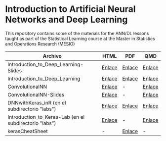 # Introduction to Artificial Neural Networks and Deep Learning

This repository contains some of the materials for the ANN/DL lessons taught as part of the Statistical Learning course at the Master in Statistics and Operations Research (MESIO) 


| Archivo                                                        | HTML                                             | PDF                                              | QMD                                              |
|----------------------------------------------------------------|--------------------------------------------------|--------------------------------------------------|--------------------------------------------------|
| Introduction_to_Deep_Learning-Slides                            | [Enlace]( https://aspteaching.github.io/intro2deeplearning/Introduction_to_Deep_Learning-Slides.html) | [Enlace](./Introduction_to_Deep_Learning-Slides.pdf) | [Enlace](./Introduction_to_Deep_Learning-Slides.qmd) |
| Introduction_to_Deep_Learning                                   | [Enlace](https://aspteaching.github.io/intro2deeplearning/Introduction_to_Deep_Learning.html)    | [Enlace](./Introduction_to_Deep_Learning.pdf)    | [Enlace](./Introduction_to_Deep_Learning.qmd)    |
| ConvolutionalNN                                         | [Enlace](https://aspteaching.github.io/intro2deeplearning/ConvolutionalNN.html)           | -                                                | [Enlace](./ConvolutionalNN.qmd)            |
| ConvolutionalNN-Slides                                          | [Enlace](https://aspteaching.github.io/intro2deeplearning/ConvolutionalNN-Slides.html)           | -                                                | [Enlace](./ConvolutionalNN-Slides.qmd)            |
| DNNwithKeras_inR (en el subdirectorio "labs")                    | [Enlace](./labs/DNNwithKeras_inR.html)            | [Enlace](./labs/DNNwithKeras_inR.pdf)            | [Enlace](./labs/DNNwithKeras_inR.qmd)            |
| Introduction_to_Keras-Lab (en el subdirectorio "labs")           | [Enlace](./labs/Introduction_to_Keras-Lab.html)   | -                                                | [Enlace](./labs/Introduction_to_Keras-Lab.qmd)   |
| kerasCheatSheet                                                 | -                                                | [Enlace](./labs/kerasCheatSheet.pdf)             | -                                                |

